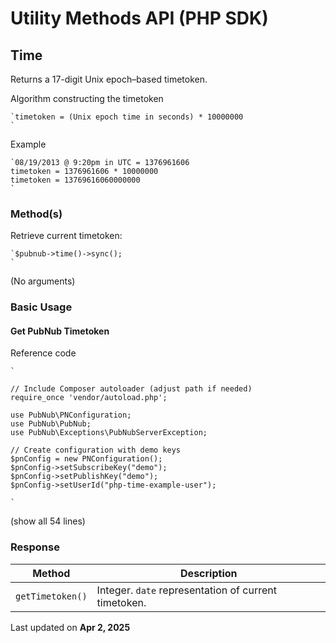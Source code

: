 # Utility Methods API (PHP SDK)

## Time

Returns a 17-digit Unix epoch–based timetoken.

Algorithm constructing the timetoken
```
`timetoken = (Unix epoch time in seconds) * 10000000  
`
```
Example
```
`08/19/2013 @ 9:20pm in UTC = 1376961606  
timetoken = 1376961606 * 10000000  
timetoken = 13769616060000000  
`
```

### Method(s)

Retrieve current timetoken:
```
`$pubnub->time()->sync();  
`
```
(No arguments)

### Basic Usage

#### Get PubNub Timetoken

Reference code
```
`  
  
// Include Composer autoloader (adjust path if needed)  
require_once 'vendor/autoload.php';  
  
use PubNub\PNConfiguration;  
use PubNub\PubNub;  
use PubNub\Exceptions\PubNubServerException;  
  
// Create configuration with demo keys  
$pnConfig = new PNConfiguration();  
$pnConfig->setSubscribeKey("demo");  
$pnConfig->setPublishKey("demo");  
$pnConfig->setUserId("php-time-example-user");  
  
`
```
(show all 54 lines)

### Response

Method          | Description
--------------- | ---------------------------------------------------------------
`getTimetoken()`| Integer. `date` representation of current timetoken.

Last updated on **Apr 2, 2025**